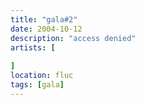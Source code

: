 ```yaml
---
title: "gala#2"
date: 2004-10-12
description: "access denied"
artists: [
    
]
location: fluc
tags: [gala]
---
```

